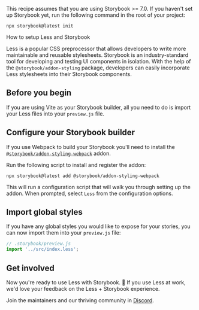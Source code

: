 <div class="aside aside__no-top">

This recipe assumes that you are using Storybook >= 7.0. If you haven't set up Storybook yet, run the following command in the root of your project:

```shell
npx storybook@latest init
```

</div>

<RecipeHeader>

How to setup Less and Storybook

</RecipeHeader>

Less is a popular CSS preprocessor that allows developers to write more maintainable and reusable stylesheets. Storybook is an industry-standard tool for developing and testing UI components in isolation. With the help of the `@storybook/addon-styling` package, developers can easily incorporate Less stylesheets into their Storybook components.

## Before you begin

If you are using Vite as your Storybook builder, all you need to do is import your Less files into your `preview.js` file.

## Configure your Storybook builder

If you use Webpack to build your Storybook you'll need to install the [`@storybook/addon-styling-webpack`](https://storybook.js.org/addons/@storybook/addon-styling-webpack) addon.

Run the following script to install and register the addon:

```shell
npx storybook@latest add @storybook/addon-styling-webpack
```

This will run a configuration script that will walk you through setting up the addon. When prompted, select `Less` from the configuration options.

## Import global styles

If you have any global styles you would like to expose for your stories, you can now import them into your `preview.js` file:

```js
// .storybook/preview.js
import '../src/index.less';
```

## Get involved

Now you're ready to use Less with Storybook. 🎉 If you use Less at work, we'd love your feedback on the Less + Storybook experience.

Join the maintainers and our thriving community in [Discord](https://discord.gg/storybook).
